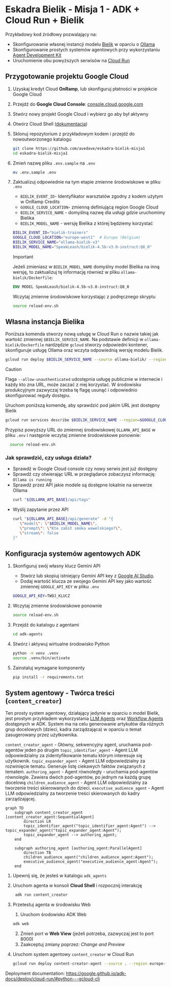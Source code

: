# Eskadra Bielik - Misja 1 - ADK + Cloud Run + Bielik
Przykładowy kod źródłowy pozwalający na:

* Skonfigurowanie własnej instancji modelu [Bielik](https://ollama.com/SpeakLeash/bielik-4.5b-v3.0-instruct) w oparciu o [Ollama](https://ollama.com/)
* Skonfigurowanie prostych systemów agentowych przy wykorzystaniu [Agent Development Kit](https://google.github.io/adk-docs/)
* Uruchomienie obu powyższych serwisów na [Cloud Run](https://cloud.google.com/run?hl=en)

## Przygotowanie projektu Google Cloud

1. Uzyskaj kredyt Cloud **OnRamp**, lub skonfiguruj płatności w projekcie Google Cloud

2. Przejdź do **Google Cloud Console**: [console.cloud.google.com](https://console.cloud.google.com)

3. Stwórz nowy projekt Google Cloud i wybierz go aby był aktywny

4. Otwórz Cloud Shell ([dokumentacja](https://cloud.google.com/shell/docs))

5. Sklonuj repozytorium z przykładowym kodem i przejdź do nowoutworzonego katalogu
   ```bash
   git clone https://github.com/avedave/eskadra-bielik-misja1
   cd eskadra-bielik-misja1
   ```

6. Zmień nazwę pliku `.env.sample` na `.env`
   ```bash
   mv .env.sample .env
   ```

7. Zaktualizuj odpowiednie na tym etapie zmienne środowiskowe w pliku `.env`
      * `BIELIK_EVENT_ID`- Identyfikator warsztatów zgodny z kodem użytym w OnRamp Credits
      * `GOOGLE_CLOUD_LOCATION`- zmienną definiującą region Google Cloud
      * `BIELIK_SERVICE_NAME` - domyślną nazwę dla usługi gdzie uruchomimy Bielika
      * `BIELIK_MODEL_NAME` - wersję Bielika z której będziemy korzystać 

   ```bash
   BIELIK_EVENT_ID="bielik-trainers"
   GOOGLE_CLOUD_LOCATION="europe-west1"  # Europe (Belgium)
   BIELIK_SERVICE_NAME="ollama-bielik-v3"
   BIELIK_MODEL_NAME="SpeakLeash/bielik-4.5b-v3.0-instruct:Q8_0"
   ```
   >[!IMPORTANT]
   >Jeżeli zmieniasz w `BIELIK_MODEL_NAME` domyślny model Bielika na inną wersję, to zaktualizuj tę informację również w pliku `ollama-bielik/Dockerfile`:
   
   ```dockerfile
   ENV MODEL SpeakLeash/bielik-4.5b-v3.0-instruct:Q8_0
   ```
   
   Wczytaj zmienne środowiskowe korzystając z podręcznego skryptu
   
   ```bash
   source reload-env.sh
   ```
## Własna instancja Bielika

Poniższa komenda stworzy nową usługę w Cloud Run o nazwie takiej jak wartość zmiennej `$BIELIK_SERVICE_NAME`. Na podstawie definicji w `ollama-bielik/Dockerfile` nardzędzie `gcloud` stworzy odpowiedni kontener, skonfiguruje usługę Ollama oraz wczyta odpowiednią wersję modelu Bielik.

```bash
gcloud run deploy $BIELIK_SERVICE_NAME --source ollama-bielik/ --region $GOOGLE_CLOUD_LOCATION --concurrency 7 --cpu 8 --set-env-vars OLLAMA_NUM_PARALLEL=4 --gpu 1 --gpu-type nvidia-l4 --max-instances 1 --memory 16Gi --allow-unauthenticated --no-cpu-throttling --no-gpu-zonal-redundancy --timeout 600 --labels dev-tutorial=codelab-dos-$BIELIK_EVENT_ID
```

>[!CAUTION]
>Flaga `--allow-unauthenticated` udostępnia usługę publicznie w internecie i każdy kto zna URL, może zaczać z niej korzystać. W środowisku produkcyjnym zazwyczaj trzeba tę flagę usunąć i odpowiednio skonfigurować reguły dostępu.

Uruchom poniższą komendę, aby sprawdzić pod jakim URL jest dostępny Bielik

```bash
gcloud run services describe $BIELIK_SERVICE_NAME --region=$GOOGLE_CLOUD_LOCATION --format='value(status.url)'
```

Przypisz powyższy URL do zmiennej środowiskowej `OLLAMA_API_BASE` w pliku `.env` i następnie wczytaj zmienne środowiskowe ponownie:
 ```bash
   source reload-env.sh
 ```

### Jak sprawdzić, czy usługa działa?
* Sprawdź w Google Cloud console czy nowy serwis jest już dostępny
* Sprawdź czy otwierając URL w przeglądarce zobaczysz informację: `Ollama is running`
* Sprawdź przez API jakie modele są dostępne lokalnie na serwerze Ollama
   ```bash
   curl "${OLLAMA_API_BASE}/api/tags"
   ```
* Wyślij zapytanie przez API
   ```bash
   curl "${OLLAMA_API_BASE}/api/generate" -d "{
      \"model\": \"$BIELIK_MODEL_NAME\",
      \"prompt\": \"Kto zabił smoka wawelskiego?\",
      \"stream\": false
   }"
   ```

## Konfiguracja systemów agentowych ADK

1. Skonfiguruj swój własny klucz Gemini API
   *   Stwórz lub skopiuj istniejący Gemini API key z [Google AI Studio](https://ai.dev).
   *   Dodaj wartość klucza ze swojego Gemini API key jako wartość zmiennej `GOOGLE_API_KEY` w pliku `.env`
   ```bash
   GOOGLE_API_KEY=TWÓJ_KLUCZ
   ```
2. Wczytaj zmienne środowiskowe ponownie
   ```bash
   source reload-env.sh
   ```
3. Przejdź do katalogu z agentami

   ```bash
   cd adk-agents
   ```
   
4. Stwórz i aktywuj wirtualne środowisko Python

   ```bash
   python -m venv .venv
   source .venv/bin/activate
   ```
   
5. Zainstaluj wymagane komponenty

   ```bash
   pip install -r requirements.txt
   ```

## System agentowy - Twórca treści (`content_creator`)

Ten prosty system agentowy, działający jedynie w oparciu o model Bielik, jest prostym przykładem wykorzystania [LLM Agents](https://google.github.io/adk-docs/agents/llm-agents/) oraz [Workflow Agents](https://google.github.io/adk-docs/agents/workflow-agents/) dostępnych w ADK. System ma na celu generowanie artykułów dla różnych grup docelowych (dzieci, kadra zarządzająca) w oparciu o temat zasugerowany przez użytkownika.

`content_creator_agent` - Główny, sekwencyjny agent, uruchamia pod-agentów jeden po drugim
`topic_identifier_agent` - Agent LLM odpowiedzialny za zidentyfikowanie tematu którym interesuje się użytkownik.
`topic_expander_agent` - Agent LLM odpowiedzialny za rozwinięcie tematu. Generuje listę ciekawych faktów związanych z tematem.
`authoring_agent` - Agent równoległy - uruchamia pod-agentów równolegle. Zawiera dwóch pod-agentów, po jednym na każdą grupę docelową
`children_audience_agent` - Agent LLM odpowiedzialny za tworzenie treści skierowanych do dzieci.
`executive_audience_agent` - Agent LLM odpowiedzialny za tworzenie treści skierowanych do kadry zarządzającej.

```mermaid
graph TD
    subgraph content_creator_agent [content_creator_agent:SequentialAgent]
        direction LR
        topic_identifier_agent("topic_identifier_agent:Agent") --> topic_expander_agent("topic_expander_agent:Agent");
        topic_expander_agent --> authoring_agent;
    end

    subgraph authoring_agent [authoring_agent:ParallelAgent]
        direction TB
        children_audience_agent("children_audience_agent:Agent");
        executive_audience_agent("executive_audience_agent:Agent");
    end
```


1. Upewnij się, że jesteś w katalogu `adk_agents`
2. Uruchom agenta w konsoli **Cloud Shell** i rozpocznij interakcję

   ```bash
    adk run content_creator
   ```
   
10. Przetestuj agenta w środowisku Web
    1. Uruchom środowisko ADK Web
    ```bash
    adk web
    ```
    2. Zmień port w **Web View** (jeżeli potrzeba, zazwyczaj jest to port 8000)
    3. Zaakceptuj zmiany poprzez: *Change and Preview*

11. Uruchom system agentowy `content_creator` w Cloud Run
    ```bash
    gcloud run deploy content-creator-agent --source . --region europe-west1 --allow-unauthenticated --set-env-vars GOOGLE_CLOUD_LOCATION=europe-west1 --set-env-vars OLLAMA_API_BASE=$OLLAMA_URL --labels dev-tutorial=codelab-dos
    ```

Deployment documentation: https://google.github.io/adk-docs/deploy/cloud-run/#python---gcloud-cli